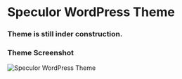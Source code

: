 Speculor WordPress Theme
===

### Theme is still inder construction.

### Theme Screenshot

<img src="http://www.prelc.si/speculor/wp-content/themes/speculor/screenshot.jpg" alt="Speculor WordPress Theme">
